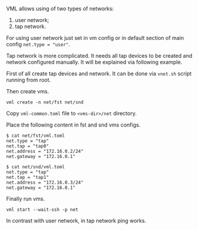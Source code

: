 VML allows using of two types of networks:
1. user network;
2. tap network.

For using user network just set in vm config or in default section of main
config `net.type = "user"`.

Tap network is more complicated. It needs all tap devices to be created and
network configured manually. It will be explained via following example.

First of all create tap devices and network. It can be done via `vnet.sh`
script running from root.

Then create vms.
```
vml create -n net/fst net/snd
```

Copy `vml-common.toml` file to `<vms-dir>/net` directory.

Place the following content in fst and snd vms configs.

```
$ cat net/fst/vml.toml
net.type = "tap"
net.tap = "tap0"
net.address = "172.16.0.2/24"
net.gateway = "172.16.0.1"
```

```
$ cat net/snd/vml.toml
net.type = "tap"
net.tap = "tap1"
net.address = "172.16.0.3/24"
net.gateway = "172.16.0.1"
```

Finally run vms.
```
vml start --wait-ssh -p net
```

In contrast with user network, in tap network ping works.
